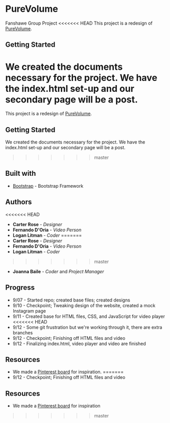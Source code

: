 # PureVolume
Fanshawe Group Project
<<<<<<< HEAD
This project is a redesign of [PureVolume](purevolume.com).

## Getting Started
We created the documents necessary for the project.
We have the index.html set-up and our secondary page will be a post.
=======

This project is a redesign of [PureVolume](purevolume.com).

## Getting Started
We created the documents necessary for the project. 
We have the index.html set-up and our secondary page will be a post. 
>>>>>>> master

## Built with
* [Bootstrap](https://getbootstrap.com/) - Bootstrap Framework

## Authors
<<<<<<< HEAD
* **Carter Rose** - *Designer*
* **Fernando D'Oria** - *Video Person*
* **Logan Litman** - *Coder*
=======
* **Carter Rose** - *Designer* 
* **Fernando D'Oria** - *Video Person*
* **Logan Litman** - *Coder* 
>>>>>>> master
* **Joanna Baile** - *Coder* and *Project Manager*

## Progress
* 9/07 - Started repo; created base files; created designs
* 9/10 - Checkpoint; Tweaking design of the website, created a mock Instagram page
* 9/11 - Created base for HTML files, CSS, and JavaScript for video player
<<<<<<< HEAD
* 9/12 - Some git frustration but we're working through it, there are extra branches
* 9/12 - Checkpoint; Finishing off HTML files and video
* 9/12 - Finalizing index.html, video player and video are finished

## Resources
* We made a [Pinterest board](https://www.pinterest.ca/cartererose/music-website-design/) for inspiration.
=======
* 9/12 - Checkpoint; Finishing off HTML files and video

## Resources
* We made a [Pinterest board](https://www.pinterest.ca/cartererose/music-website-design/) for inspiration
>>>>>>> master
